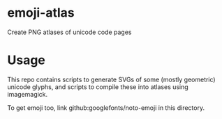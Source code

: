 # emoji-atlas

Create PNG atlases of unicode code pages

# Usage

This repo contains scripts to generate SVGs of some (mostly geometric) unicode glyphs,
and scripts to compile these into atlases using imagemagick.

To get emoji too, link github:googlefonts/noto-emoji in this directory.
